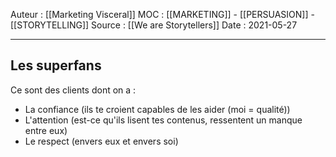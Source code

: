 Auteur : [[Marketing Visceral]]
MOC : [[MARKETING]] - [[PERSUASION]] - [[STORYTELLING]]
Source : [[We are Storytellers]]
Date : 2021-05-27
***

## Les superfans
Ce sont des clients dont on a : 
- La confiance (ils te croient capables de les aider (moi = qualité))
- L'attention (est-ce qu'ils lisent tes contenus, ressentent un manque entre eux)
- Le respect (envers eux et envers soi)